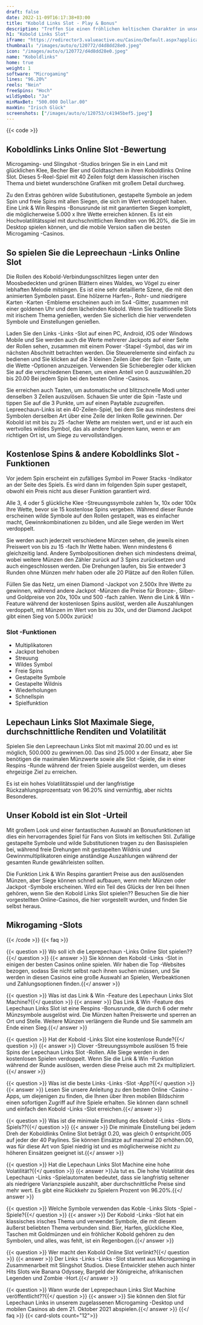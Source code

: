 ```yaml
---
draft: false
date: 2022-11-09T16:17:38+03:00
title: "Kobold Links Slot - Play & Bonus"
description: "Treffen Sie einen fröhlichen keltischen Charakter in unserer Überprüfung der Leprepechaun -Links Online Slot. Wir behandeln das Gameplay und wo wir es mit dem besten Casino -Bonus spielen können."
h1: "Kobold Links Slot"
iframe: "https://redirector3.valueactive.eu/Casino/Default.aspx?applicationid=4123&gameid=leprechaunLinksDesktop&ul=en&playmode=demo&serverid=21113&lobbyURL=https://slotcatalog.com/en/slots/Leprechaun-Links"
thumbnail: "/images/auto/o/120772/d4d8dd28e0.jpeg"
icon: "/images/auto/o/120772/d4d8dd28e0.jpeg"
name: "Koboldlinks"
home: true
weight: 1
software: "Microgaming"
lines: "96.20%"
reels: "Nein"
freeSpins: "Hoch"
wildSymbol: "Ja"
minMaxBet: "500.000 Dollar.00"
maxWin: "Irisch Glück"
screenshots: ["/images/auto/o/120753/c41945bef5.jpeg"]
---
```


{{< code >}}<h2>Koboldlinks Links Online Slot -Bewertung</h2><p>Microgaming- und Slingshot -Studios bringen Sie in ein Land mit glücklichen Klee, Becher Bier und Goldtaschen in ihren Koboldlinks Online Slot. Dieses 5-Reel-Spiel mit 40 Zeilen folgt dem klassischen irischen Thema und bietet wunderschöne Grafiken mit großem Detail durchweg.</p><p>Zu den Extras gehören wilde Substitutionen, gestapelte Symbole an jedem Spin und freie Spins mit allen Siegen, die sich im Wert verdoppelt haben. Eine Link & Win Respins -Bonusrunde ist mit garantierten Siegen komplett, die möglicherweise 5.000 x Ihre Wette erreichen können. Es ist ein Hochvolatilitätsspiel mit durchschnittlichen Renditen von 96.20%, die Sie im Desktop spielen können, und die mobile Version saßen die besten Microgaming -Casinos.</p><h2>So spielen Sie die Lepreechaun -Links Online Slot</h2><p>Die Rollen des Kobold-Verbindungsschlitzes liegen unter den Moosbedeckten und grünen Blättern eines Waldes, wo Vögel zu einer lebhaften Melodie mitsingen. Es ist eine sehr detaillierte Szene, die mit den animierten Symbolen passt. Eine hölzerne Harfen-, Rohr- und niedrigere Karten -Karten -Embleme erscheinen auch im 5x4 -Gitter, zusammen mit einer goldenen Uhr und dem lächelnden Kobold. Wenn Sie traditionelle Slots mit irischem Thema genießen, werden Sie sicherlich die hier verwendeten Symbole und Einstellungen genießen.</p><p>Laden Sie den Links -Links -Slot auf einen PC, Android, iOS oder Windows Mobile und Sie werden auch die Werte mehrerer Jackpots auf einer Seite der Rollen sehen, zusammen mit einem Power -Stapel -Symbol, das wir im nächsten Abschnitt betrachten werden. Die Steuerelemente sind einfach zu bedienen und Sie klicken auf die 3 kleinen Zeilen über der Spin -Taste, um die Wette -Optionen anzuzeigen. Verwenden Sie Schieberegler oder klicken Sie auf die verschiedenen Ebenen, um einen Anteil von 0 auszuwählen.20 bis 20.00 Bei jedem Spin bei den besten Online -Casinos.</p><p>Sie erreichen auch Tasten, um automatische und blitzschnelle Modi unter denselben 3 Zeilen auszulösen. Schauen Sie unter die Spin -Taste und tippen Sie auf die 3 Punkte, um auf einen Paytable zuzugreifen. Lepreechaun-Links ist ein 40-Zeilen-Spiel, bei dem Sie aus mindestens drei Symbolen derselben Art über eine Zeile der linken Rolle gewinnen. Der Kobold ist mit bis zu 25 -facher Wette am meisten wert, und er ist auch ein wertvolles wildes Symbol, das als andere fungieren kann, wenn er am richtigen Ort ist, um Siege zu vervollständigen.</p><h2>Kostenlose Spins & andere Koboldlinks Slot -Funktionen</h2><p>Vor jedem Spin erscheint ein zufälliges Symbol im Power Stacks -Indikator an der Seite des Spiels. Es wird dann im folgenden Spin super gestapelt, obwohl ein Preis nicht aus dieser Funktion garantiert wird.</p><p>Alle 3, 4 oder 5 glückliche Klee -Streuungssymbole zahlen 1x, 10x oder 100x Ihre Wette, bevor sie 15 kostenlose Spins vergeben. Während dieser Runde erscheinen wilde Symbole auf den Rollen gestapelt, was es einfacher macht, Gewinnkombinationen zu bilden, und alle Siege werden im Wert verdoppelt.</p><p>Sie werden auch jederzeit verschiedene Münzen sehen, die jeweils einen Preiswert von bis zu 15 -fach Ihr Wette haben. Wenn mindestens 6 gleichzeitig land. Andere Symbolpositionen drehen sich mindestens dreimal, wobei weitere Münzen den Zähler zurück auf 3 Spins zurücksetzen und auch eingeschlossen werden. Die Drehungen laufen, bis Sie entweder 3 Runden ohne Münzen mehr haben oder alle 20 Plätze auf den Rollen füllen.</p><p>Füllen Sie das Netz, um einen Diamond -Jackpot von 2.500x Ihre Wette zu gewinnen, während andere Jackpot -Münzen die Preise für Bronze-, Silber- und Goldpreise von 20x, 100x und 500 -fach zahlen. Wenn die Link & Win -Feature während der kostenlosen Spins auslöst, werden alle Auszahlungen verdoppelt, mit Münzen im Wert von bis zu 30x, und der Diamond Jackpot gibt einen Sieg von 5.000x zurück!</p><h3>
Slot -Funktionen</h3><ul>
<li></span>
Multiplikatoren</li>
<li></span>
Jackpot behoben</li>
<li></span>
Streuung</li>
<li></span>
Wildes Symbol</li>
<li></span>
Freie Spins</li>
<li></span>
Gestapelte Symbole</li>
<li></span>
Gestapelte Wildnis</li>
<li></span>
Wiederholungen</li>
<li></span>
Schnellspin</li>
<li></span>
Spielfunktion</li></ul><h2>Lepechaun Links Slot Maximale Siege, durchschnittliche Renditen und Volatilität</h2><p>Spielen Sie den Lepreechaun Links Slot mit maximal 20.00 und es ist möglich, 500.000 zu gewinnen.00. Das sind 25.000 x der Einsatz, aber Sie benötigen die maximalen Münzwerte sowie alle Slot -Spiele, die in einer Respins -Runde während der freien Spiele ausgelöst werden, um dieses ehrgeizige Ziel zu erreichen.</p><p>Es ist ein hohes Volatilitätsspiel und der langfristige Rückzahlungsprozentsatz von 96.20% sind vernünftig, aber nichts Besonderes.</p><h2>Unser Kobold ist ein Slot -Urteil</h2><p>Mit großem Look und einer fantastischen Auswahl an Bonusfunktionen ist dies ein hervorragendes Spiel für Fans von Slots im keltischen Stil. Zufällige gestapelte Symbole und wilde Substitutionen tragen zu den Basisspielen bei, während freie Drehungen mit gestapelten Wildnis und Gewinnmultiplikatoren einige anständige Auszahlungen während der gesamten Runde gewährleisten sollten.</p><p>Die Funktion Link & Win Respins garantiert Preise aus den auslösenden Münzen, aber Siege können schnell aufbauen, wenn mehr Münzen oder Jackpot -Symbole erscheinen. Wird ein Teil des Glücks der Iren bei Ihnen gehören, wenn Sie den Kobold Links Slot spielen?? Besuchen Sie die hier vorgestellten Online-Casinos, die hier vorgestellt wurden, und finden Sie selbst heraus.</p><h2>Mikrogaming -Slots</h2>
{{< /code >}}
{{< faq >}}

{{< question >}} Wo soll ich die Leprepechaun -Links Online Slot spielen??{{</ question >}}
{{< answer >}} Sie können den Kobold -Links -Slot in einigen der besten Casinos online spielen. Wir haben die Top -Websites bezogen, sodass Sie nicht selbst nach ihnen suchen müssen, und Sie werden in diesen Casinos eine große Auswahl an Spielen, Werbeaktionen und Zahlungsoptionen finden.{{</ answer >}}

{{< question >}} Was ist das Link & Win -Feature des Lepechaun Links Slot Machine?{{</ question >}}
{{< answer >}} Das Link & Win -Feature des Lepechaun Links Slot ist eine Respins -Bonusrunde, die durch 6 oder mehr Münzsymbole ausgelöst wird. Die Münzen halten Preiswerte und sperren an Ort und Stelle. Weitere Münzen verlängern die Runde und Sie sammeln am Ende einen Sieg.{{</ answer >}}

{{< question >}} Hat der Kobold -Links Slot eine kostenlose Runde?{{</ question >}}
{{< answer >}} Clover -Streuungssymbole auslösen 15 freie Spins der Lepechaun Links Slot -Rollen. Alle Siege werden in den kostenlosen Spielen verdoppelt. Wenn Sie die Link & Win -Funktion während der Runde auslösen, werden diese Preise auch mit 2x multipliziert.{{</ answer >}}

{{< question >}} Was ist die beste Links -Links -Slot -App?{{</ question >}}
{{< answer >}} Lesen Sie unsere Anleitung zu den besten Online -Casino -Apps, um diejenigen zu finden, die Ihnen über Ihren mobilen Bildschirm einen sofortigen Zugriff auf ihre Spiele erhalten. Sie können dann schnell und einfach den Kobold -Links -Slot erreichen.{{</ answer >}}

{{< question >}} Was ist die minimale Einstellung des Kobold -Links -Slots -Spiels??{{</ question >}}
{{< answer >}} Die minimale Einstellung bei jedem Dreh der Koboldlinks Online Slot beträgt 0.20, was gleich 0 entspricht.005 auf jeder der 40 Paylines. Sie können Einsätze auf maximal 20 erhöhen.00, was für diese Art von Spiel niedrig ist und es möglicherweise nicht zu höheren Einsätzen geeignet ist.{{</ answer >}}

{{< question >}} Hat die Lepechaun Links Slot Machine eine hohe Volatilität?{{</ question >}}
{{< answer >}}Ja tut es. Die hohe Volatilität des Lepechaun -Links -Spielautomaten bedeutet, dass sie langfristig seltener als niedrigere Varianzspiele auszahlt, aber durchschnittliche Preise sind mehr wert. Es gibt eine Rückkehr zu Spielern Prozent von 96.20%.{{</ answer >}}

{{< question >}} Welche Symbole verwenden das Koble -Links Slots -Spiel -Spiele?{{</ question >}}
{{< answer >}} Der Kobold -Links -Slot hat ein klassisches irisches Thema und verwendet Symbole, die mit diesem äußerst beliebten Thema verbunden sind. Bier, Harfen, glückliche Klee, Taschen mit Goldmünzen und ein fröhlicher Kobold gehören zu den Symbolen, und alles, was fehlt, ist ein Regenbogen.{{</ answer >}}

{{< question >}} Wer macht den Kobold Online Slot verlinkt?{{</ question >}}
{{< answer >}} Der Links -Links -Links -Slot stammt aus Microgaming in Zusammenarbeit mit Slingshot Studios. Diese Entwickler stehen auch hinter Hits Slots wie Banana Odyssey, Bargeld der Königreiche, afrikanischen Legenden und Zombie -Hort.{{</ answer >}}

{{< question >}} Wann wurde der Leprepechaun Links Slot Machine veröffentlicht??{{</ question >}}
{{< answer >}} Sie können den Slot für Lepechaun Links in unserem zugelassenen Microgaming -Desktop und mobilen Casinos ab dem 21. Oktober 2021 abspielen.{{</ answer >}}
{{</ faq >}}
{{< card-slots count="12">}}